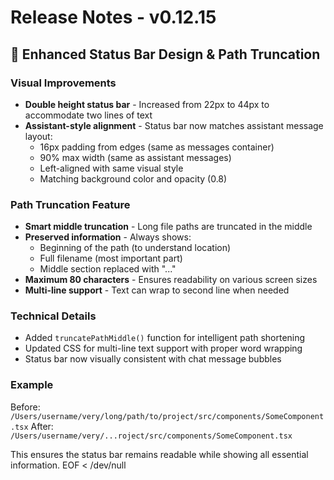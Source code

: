 # Release Notes - v0.12.15

## 🎯 Enhanced Status Bar Design & Path Truncation

### Visual Improvements
- **Double height status bar** - Increased from 22px to 44px to accommodate two lines of text
- **Assistant-style alignment** - Status bar now matches assistant message layout:
  - 16px padding from edges (same as messages container)
  - 90% max width (same as assistant messages)
  - Left-aligned with same visual style
  - Matching background color and opacity (0.8)

### Path Truncation Feature
- **Smart middle truncation** - Long file paths are truncated in the middle
- **Preserved information** - Always shows:
  - Beginning of the path (to understand location)
  - Full filename (most important part)
  - Middle section replaced with "..."
- **Maximum 80 characters** - Ensures readability on various screen sizes
- **Multi-line support** - Text can wrap to second line when needed

### Technical Details
- Added `truncatePathMiddle()` function for intelligent path shortening
- Updated CSS for multi-line text support with proper word wrapping
- Status bar now visually consistent with chat message bubbles

### Example
Before: `/Users/username/very/long/path/to/project/src/components/SomeComponent.tsx`
After: `/Users/username/very/...roject/src/components/SomeComponent.tsx`

This ensures the status bar remains readable while showing all essential information.
EOF < /dev/null